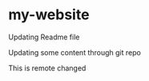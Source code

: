 # my-website

Updating Readme file

Updating some content through git repo


This is remote changed 
